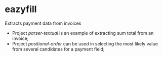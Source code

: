 # eazyfill
Extracts payment data from invoices

* Project *parser-textual* is an example of extracting sum total from an invoice;
* Project *positional-order* can be used in selecting the most likely value from several candidates for a payment field;